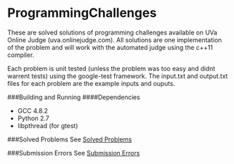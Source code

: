 ProgrammingChallenges
=====================

These are solved solutions of programming challenges available on UVa Online Judge (uva.onlinejudge.com). All solutions are one implementation of the problem and will work with the automated judge using the c++11 compiler.

Each problem is unit tested (unless the problem was too easy and didnt warrent tests) using the google-test framework. The input.txt and output.txt files for each problem are the example inputs and ouputs.

###Building and Running
####Dependencies
* GCC 4.8.2
* Python 2.7
* libpthread (for gtest)

###Solved Problems
See [Solved Problems](https://github.com/ismacaulay/ProgrammingChallenges/blob/master/SOLVED.md)

###Submission Errors
See [Submission Errors](https://github.com/ismacaulay/ProgrammingChallenges/blob/master/SUBMISSION_ERRORS.md)
